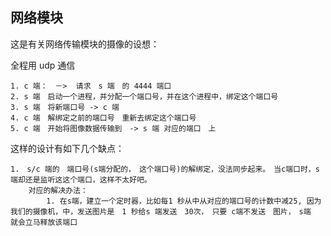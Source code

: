 ## 网络模块

这是有关网络传输模块的摄像的设想：

全程用 udp 通信

```shell
1. c 端：　－>  请求　s 端　的 4444 端口
2. s 端　启动一个进程，并分配一个端口号，并在这个进程中，绑定这个端口号
3. s 端　将新端口号 -> c 端
4. c 端　解绑定之前的端口号　重新去绑定这个端口号　
5. c 端　开始将图像数据传输到　-> s 端 对应的端口　上
```

这样的设计有如下几个缺点：

```shell
1.　s/c 端的　端口号(s端分配的，　这个端口号)的解绑定，没法同步起来。　当c端口时，s 端却还是监听这这个端口，这样不太好吧。　
	对应的解决办法：
    	1. 在s端，建立一个定时器，比如每1 秒从中从对应的端口号的计数中减25, 因为我们的摄像机，中，发送图片是　1 秒给s 端发送　30次，　只要 c端不发送　图片，　s端　就会立马释放该端口
```

